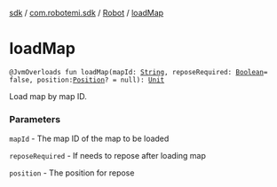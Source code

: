 [sdk](../../index.md) / [com.robotemi.sdk](../index.md) / [Robot](index.md) / [loadMap](./load-map.md)

# loadMap

`@JvmOverloads fun loadMap(mapId: `[`String`](https://kotlinlang.org/api/latest/jvm/stdlib/kotlin/-string/index.html)`, reposeRequired: `[`Boolean`](https://kotlinlang.org/api/latest/jvm/stdlib/kotlin/-boolean/index.html)` = false, position: `[`Position`](../../com.robotemi.sdk.navigation.model/-position/index.md)`? = null): `[`Unit`](https://kotlinlang.org/api/latest/jvm/stdlib/kotlin/-unit/index.html)

Load map by map ID.

### Parameters

`mapId` - The map ID of the map to be loaded

`reposeRequired` - If needs to repose after loading map

`position` - The position for repose